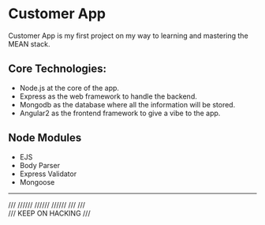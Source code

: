 # Customer App

Customer App is my first project on my way to learning and mastering the MEAN stack.

## Core Technologies:

- Node.js at the core of the app.
- Express as the web framework to handle the backend.
- Mongodb as the database where all the information will be stored.
- Angular2 as the frontend framework to give a vibe to the app.

## Node Modules
- EJS
- Body Parser
- Express Validator
- Mongoose

****
///   //////  //////  //////  ///
///         
///      KEEP ON HACKING     ///